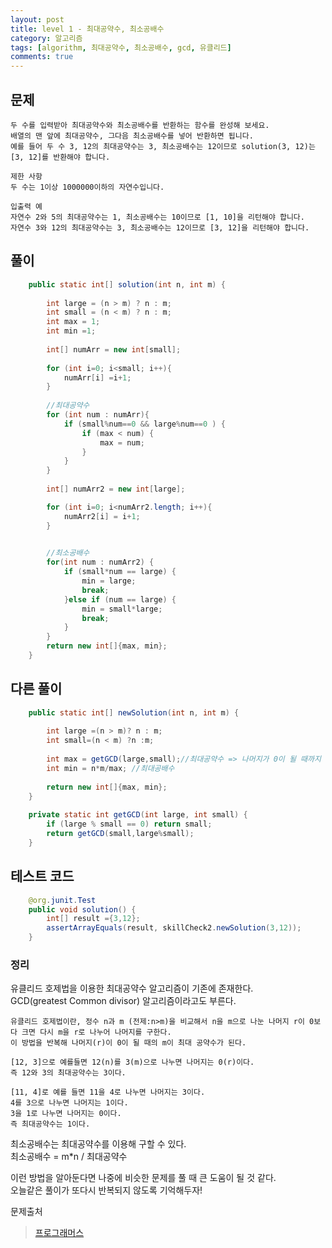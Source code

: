 ```yaml
---
layout: post
title: level 1 - 최대공약수, 최소공배수 
category: 알고리즘
tags: [algorithm, 최대공약수, 최소공배수, gcd, 유클리드]
comments: true
---
```


## 문제
```text
두 수를 입력받아 최대공약수와 최소공배수를 반환하는 함수를 완성해 보세요.
배열의 맨 앞에 최대공약수, 그다음 최소공배수를 넣어 반환하면 됩니다.
예를 들어 두 수 3, 12의 최대공약수는 3, 최소공배수는 12이므로 solution(3, 12)는 [3, 12]를 반환해야 합니다.
  
제한 사항
두 수는 1이상 1000000이하의 자연수입니다.
    
입출력 예
자연수 2와 5의 최대공약수는 1, 최소공배수는 10이므로 [1, 10]을 리턴해야 합니다.
자연수 3와 12의 최대공약수는 3, 최소공배수는 12이므로 [3, 12]을 리턴해야 합니다.
```



## 풀이
```java
    public static int[] solution(int n, int m) {
  
        int large = (n > m) ? n : m;
        int small = (n < m) ? n : m;
        int max = 1;
        int min =1;
  
        int[] numArr = new int[small];
  
        for (int i=0; i<small; i++){
            numArr[i] =i+1;
        }
        
        //최대공약수  
        for (int num : numArr){
            if (small%num==0 && large%num==0 ) {
                if (max < num) {
                    max = num;
                }
            }
        }
  
        int[] numArr2 = new int[large];

        for (int i=0; i<numArr2.length; i++){
            numArr2[i] = i+1;
        }
 

        //최소공배수
        for(int num : numArr2) {
            if (small*num == large) {
                min = large; 
                break;
            }else if (num == large) {
                min = small*large; 
                break;   
            }
        }
        return new int[]{max, min};
    }

```

## 다른 풀이
```java
    public static int[] newSolution(int n, int m) {
    
        int large =(n > m)? n : m;
        int small=(n < m) ?n :m;
  
        int max = getGCD(large,small);//최대공약수 => 나머지가 0이 될 때까지 나눈다.
        int min = n*m/max; //최대공배수
  
        return new int[]{max, min};
    }
  
    private static int getGCD(int large, int small) {
        if (large % small == 0) return small;
        return getGCD(small,large%small);
    }

```

  
## 테스트 코드
```java
    @org.junit.Test
    public void solution() {
        int[] result ={3,12};
        assertArrayEquals(result, skillCheck2.newSolution(3,12));
    }
```

### 정리
유클리드 호제법을 이용한 최대공약수 알고리즘이 기존에 존재한다.   
GCD(greatest Common divisor) 알고리즘이라고도 부른다.  
```text
유클리드 호제법이란, 정수 n과 m (전제:n>m)을 비교해서 n을 m으로 나눈 나머지 r이 0보다 크면 다시 m을 r로 나누어 나머지를 구한다.   
이 방법을 반복해 나머지(r)이 0이 될 때의 m이 최대 공약수가 된다.
  
[12, 3]으로 예를들면 12(n)를 3(m)으로 나누면 나머지는 0(r)이다.  
즉 12와 3의 최대공약수는 3이다.
  
[11, 4]로 예를 들면 11을 4로 나누면 나머지는 3이다.  
4를 3으로 나누면 나머지는 1이다.  
3을 1로 나누면 나머지는 0이다.   
즉 최대공약수는 1이다.  
```
최소공배수는 최대공약수를 이용해 구할 수 있다.  
최소공배수 = m*n / 최대공약수

이런 방법을 알아둔다면 나중에 비슷한 문제를 풀 때 큰 도움이 될 것 같다.   
오늘같은 풀이가 또다시 반복되지 않도록 기억해두자! 
  
문제출처  
> [프로그래머스](https://programmers.co.kr/skill_checks)